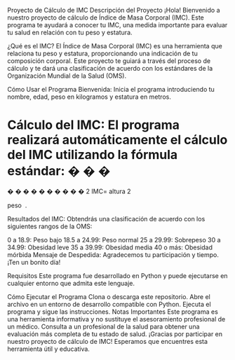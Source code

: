 
Proyecto de Cálculo de IMC
Descripción del Proyecto
¡Hola! Bienvenido a nuestro proyecto de cálculo de Índice de Masa Corporal (IMC). Este programa te ayudará a conocer tu IMC, una medida importante para evaluar tu salud en relación con tu peso y estatura.

¿Qué es el IMC?
El Índice de Masa Corporal (IMC) es una herramienta que relaciona tu peso y estatura, proporcionando una indicación de tu composición corporal. Este proyecto te guiará a través del proceso de cálculo y te dará una clasificación de acuerdo con los estándares de la Organización Mundial de la Salud (OMS).

Cómo Usar el Programa
Bienvenida: Inicia el programa introduciendo tu nombre, edad, peso en kilogramos y estatura en metros.

Cálculo del IMC: El programa realizará automáticamente el cálculo del IMC utilizando la fórmula estándar: 
�
�
�
=
�
�
�
�
�
�
�
�
�
�
2
IMC= 
altura 
2
 
peso
​
 .

Resultados del IMC: Obtendrás una clasificación de acuerdo con los siguientes rangos de la OMS:

0 a 18.9: Peso bajo
18.5 a 24.99: Peso normal
25 a 29.99: Sobrepeso
30 a 34.99: Obesidad leve
35 a 39.99: Obesidad media
40 o más: Obesidad mórbida
Mensaje de Despedida: Agradecemos tu participación y tiempo. ¡Ten un bonito día!

Requisitos
Este programa fue desarrollado en Python y puede ejecutarse en cualquier entorno que admita este lenguaje.

Cómo Ejecutar el Programa
Clona o descarga este repositorio.
Abre el archivo en un entorno de desarrollo compatible con Python.
Ejecuta el programa y sigue las instrucciones.
Notas Importantes
Este programa es una herramienta informativa y no sustituye el asesoramiento profesional de un médico.
Consulta a un profesional de la salud para obtener una evaluación más completa de tu estado de salud.
¡Gracias por participar en nuestro proyecto de cálculo de IMC! Esperamos que encuentres esta herramienta útil y educativa.
